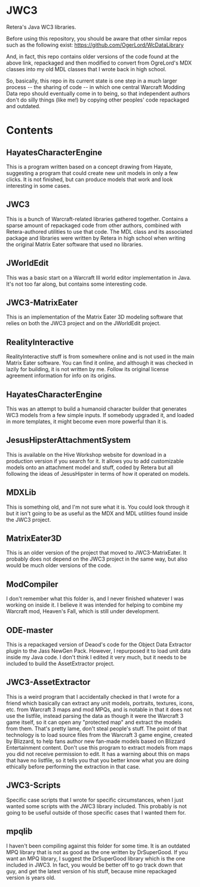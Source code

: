 # JWC3
Retera's Java WC3 libraries.

Before using this repository, you should be aware that other similar repos
such as the following exist:
https://github.com/OgerLord/WcDataLibrary

And, in fact, this repo contains older versions of the code found at the above
link, repackaged and then modified to convert from OgreLord's MDX classes into
my old MDL classes that I wrote back in high school.

So, basically, this repo in its current state is one step in a much larger
process -- the sharing of code -- in which one central Warcraft Modding Data
repo should eventually come in to being, so that independent authors
don't do silly things (like me!) by copying other peoples'
code repackaged and outdated.

# Contents

## HayatesCharacterEngine
This is a program written based on a concept drawing from Hayate, suggesting
a program that could create new unit models in only a few clicks.
It is not finished, but can produce models that work and look interesting
in some cases.

## JWC3
This is a bunch of Warcraft-related libraries gathered together.
Contains a sparse amount of repackaged code from other authors,
combined with Retera-authored utilities to use that code.
The MDL class and its associated package and libraries were written
by Retera in high school when writing the original Matrix Eater
software that used no libraries.

## JWorldEdit
This was a basic start on a Warcraft III world editor implementation
in Java. It's not too far along, but contains some interesting code.

## JWC3-MatrixEater
This is an implementation of the Matrix Eater 3D modeling software
that relies on both the JWC3 project and on the JWorldEdit project.

## RealityInteractive
RealityInteractive stuff is from somewhere online and is not used in the
main Matrix Eater software. You can find it online, and although it was
checked in lazily for building, it is not written by me.
Follow its original license agreement information for info on its origins.

## HayatesCharacterEngine
This was an attempt to build a humanoid character builder
that generates WC3 models from a few simple inputs. If somebody upgraded it,
and loaded in more templates, it might become even more powerful than it is.

## JesusHipsterAttachmentSystem
This is available on the Hive Workshop website for download in a production
version if you search for it. It allows you to add customizable models onto
an attachment model and stuff, coded by Retera but all following the ideas
of JesusHipster in terms of how it operated on models.

## MDXLib
This is something old, and I'm not sure what it is. You could look through it
but it isn't going to be as useful as the MDX and MDL utilities found inside
the JWC3 project.

## MatrixEater3D
This is an older version of the project that moved to JWC3-MatrixEater. It probably
does not depend on the JWC3 project in the same way, but also would be much older
versions of the code.

## ModCompiler
I don't remember what this folder is, and I never finished whatever I was working
on inside it. I believe it was intended for helping to combine my Warcraft mod,
Heaven's Fall, which is still under development.

## ODE-master
This is a repackaged version of Deaod's code for the Object Data Extractor
plugin to the Jass NewGen Pack. However, I repurposed it to load unit data
inside my Java code. I don't think I edited it very much, but it needs
to be included to build the AssetExtractor project.

## JWC3-AssetExtractor
This is a weird program that I accidentally checked in that I wrote for a friend
which basically can extract any unit models, portraits, textures, icons, etc. from
Warcraft 3 maps and mod MPQs, and is notable in that it does not use the listfile,
instead parsing the data as though it were the Warcraft 3 game itself, so it can
open any "protected map" and extract the models from them. That's pretty lame,
don't steal people's stuff. The point of that technology is to load source files
from the Warcraft 3 game engine, created by Blizzard, to help fans author new
fan-made models based on Blizzard Entertainment content. Don't use this program
to extract models from maps you did not receive permission to edit. It has a
warning about this on maps that have no listfile, so it tells you that you better
know what you are doing ethically before performing the extraction in that case.

## JWC3-Scripts
Specific case scripts that I wrote for specific circumstances, when I just wanted some
scripts with the JWC3 library included. This probably is not going to be useful
outside of those specific cases that I wanted them for.

## mpqlib
I haven't been compiling against this folder for some time. It is an outdated MPQ library
that is not as good as the one written by DrSuperGood. If you want an MPQ library, I suggest
the DrSuperGood library which is the one included in JWC3. In fact, you would be better off
to go track down that guy, and get the latest version of his stuff, because mine repackaged
version is years old.
